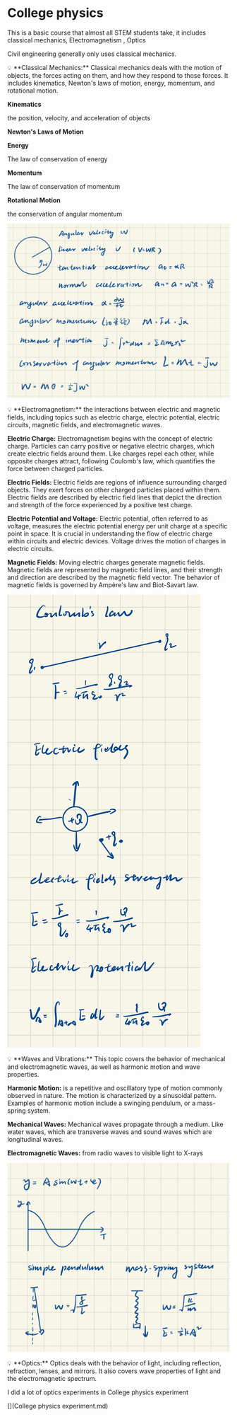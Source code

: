 # College physics

This is a basic course that almost all STEM students take, it includes classical mechanics, Electromagnetism , Optics

Civil engineering generally only uses classical mechanics.

<aside>
💡 **Classical Mechanics:** Classical mechanics deals with the motion of objects, the forces acting on them, and how they respond to those forces. It includes kinematics, Newton's laws of motion, energy, momentum, and rotational motion.

</aside>

**Kinematics**

the position, velocity, and acceleration of objects

**Newton's Laws of Motion** 

**Energy**

The law of conservation of energy

**Momentum**

The law of conservation of momentum

**Rotational Motion**

the conservation of angular momentum

![Untitled](College%20physics%20db06ec502cca42ab9ca0c68284c03ffd/Untitled.jpeg)

<aside>
💡 **Electromagnetism:** the interactions between electric and magnetic fields, including topics such as electric charge, electric potential, electric circuits, magnetic fields, and electromagnetic waves.

</aside>

**Electric Charge:** Electromagnetism begins with the concept of electric charge. Particles can carry positive or negative electric charges, which create electric fields around them. Like charges repel each other, while opposite charges attract, following Coulomb's law, which quantifies the force between charged particles.

**Electric Fields:** Electric fields are regions of influence surrounding charged objects. They exert forces on other charged particles placed within them. Electric fields are described by electric field lines that depict the direction and strength of the force experienced by a positive test charge.

**Electric Potential and Voltage:** Electric potential, often referred to as voltage, measures the electric potential energy per unit charge at a specific point in space. It is crucial in understanding the flow of electric charge within circuits and electric devices. Voltage drives the motion of charges in electric circuits.

**Magnetic Fields:** Moving electric charges generate magnetic fields. Magnetic fields are represented by magnetic field lines, and their strength and direction are described by the magnetic field vector. The behavior of magnetic fields is governed by Ampère's law and Biot-Savart law.

![Untitled](College%20physics%20db06ec502cca42ab9ca0c68284c03ffd/Untitled%201.jpeg)

<aside>
💡 **Waves and Vibrations:** This topic covers the behavior of mechanical and electromagnetic waves, as well as harmonic motion and wave properties.

</aside>

**Harmonic Motion:** is a repetitive and oscillatory type of motion commonly observed in nature. The motion is characterized by a sinusoidal pattern. Examples of harmonic motion include a swinging pendulum, or a mass-spring system.

**Mechanical Waves:** Mechanical waves propagate through a medium. Like water waves, which are transverse waves and sound waves which are longitudinal waves.

**Electromagnetic Waves:** from radio waves to visible light to X-rays 

![Untitled](College%20physics%20db06ec502cca42ab9ca0c68284c03ffd/Untitled%202.jpeg)

<aside>
💡 **Optics:** Optics deals with the behavior of light, including reflection, refraction, lenses, and mirrors. It also covers wave properties of light and the electromagnetic spectrum.

</aside>

I did a lot of optics experiments in College physics experiment

[](College physics experiment.md)
